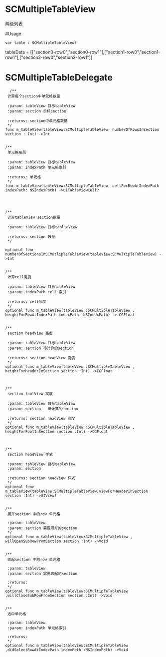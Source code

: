 # SCMultipleTableView
两级列表

#Usage

    var table : SCMultipleTableView?
  
   tableData =  [["section0-row0","section0-row1"],["section1-row0","section1-row1"],["section2-row0","section2-row1"]]
  
   # SCMultipleTableDelegate
  
      /**
     计算每个section中单元格数量
     
     :param: tableView 目标tableView
     :param: section 目标section
     
     :returns: section中单元格数量
     */
    func m_tableView(tableView:SCMultipleTableView, numberOfRowsInSection section : Int) ->Int
    
    
    /**
     单元格布局
     
     :param: tableView 目标tableView
     :param: indexPath 单元格索引
     
     :returns: 单元格
     */
    func m_tableView(tableView:SCMultipleTableView, cellForRowAtIndexPath indexPath: NSIndexPath) ->UITableViewCell?
    
    

    
    /**
     计算tableView section数量
     
     :param: tableView 目标tablieView
     
     :returns: section 数量
     */
     
    optional func numberOfSectionsInSCMutlipleTableView(tableView:SCMultipleTableView) ->Int
    
    
    /**
     计算cell高度
     
     :param: tableView 目标tableView
     :param: indexPath cell 索引
     
     :returns: cell高度
     */
    optional func m_tableView(tableView :SCMultipleTableView , heightForRowAtIndexPath indexPath: NSIndexPath) -> CGFloat
    
    
    /**
     section headView 高度
     
     :param: tableView 目标tableView
     :param: section 待计算的section
     
     :returns: section headView 高度
     */
    optional func m_tableView(tableView :SCMultipleTableView , heightForHeaderInSection section :Int) ->CGFloat
    
    
    
    /**
     section footView 高度
     
     :param: tableView 目标tableView
     :param: section   待计算的section
     
     :returns: section headView 高度
     */
    optional func m_tableView(tableView :SCMultipleTableView , heightForFootInSection section :Int) ->CGFloat
    
    
    
    /**
     section headView 样式
     
     :param: tableView 目标tableView
     :param: section
     
     :returns: section headView 样式
     */
    optional func m_tableView(tableView:SCMultipleTableView,viewForHeaderInSection section :Int) ->UIView?
    
    
    /**
     展开section 中的row 单元格
     
     :param: tableView
     :param: section 需要展开的section
     */
    optional func m_tableView(tableView:SCMultipleTableView , willOpenSubRowFromSection section :Int) ->Void
    
    
    /**
     收起section 中的row 单元格
     
     :param: tableView
     :param: section 需要收起的section
     
     :returns:
     */
    optional func m_tableView(tableView:SCMultipleTableView ,willCloseSubRowFromSection section :Int) ->Void
    
    
    /**
     选中单元格
     
     :param: tableView
     :param: indexPath 单元格索引
     
     :returns:
     */
    optional func m_tableView(tableView:SCMultipleTableView ,didSelectRowAtIndexPath indexPath :NSIndexPath) ->Void
  
  
